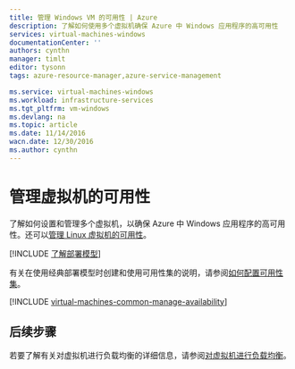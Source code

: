 ```yaml
---
title: 管理 Windows VM 的可用性 | Azure
description: 了解如何使用多个虚拟机确保 Azure 中 Windows 应用程序的高可用性
services: virtual-machines-windows
documentationCenter: ''
authors: cynthn
manager: timlt
editor: tysonn
tags: azure-resource-manager,azure-service-management

ms.service: virtual-machines-windows
ms.workload: infrastructure-services
ms.tgt_pltfrm: vm-windows
ms.devlang: na
ms.topic: article
ms.date: 11/14/2016
wacn.date: 12/30/2016
ms.author: cynthn
---
```


# 管理虚拟机的可用性

了解如何设置和管理多个虚拟机，以确保 Azure 中 Windows 应用程序的高可用性。还可以[管理 Linux 虚拟机的可用性](./virtual-machines-linux-manage-availability.md)。

[!INCLUDE [了解部署模型](../../includes/learn-about-deployment-models-both-include.md)]

有关在使用经典部署模型时创建和使用可用性集的说明，请参阅[如何配置可用性集](./virtual-machines-windows-classic-configure-availability.md)。

[!INCLUDE [virtual-machines-common-manage-availability](../../includes/virtual-machines-common-manage-availability.md)]

## 后续步骤

若要了解有关对虚拟机进行负载均衡的详细信息，请参阅[对虚拟机进行负载均衡](./virtual-machines-windows-load-balance.md)。

<!---HONumber=Mooncake_Quality_Review_1118_2016-->